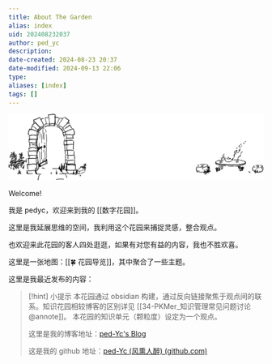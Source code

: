 ```yaml
---
title: About The Garden
alias: index
uid: 202408232037
author: ped_yc
description: 
date-created: 2024-08-23 20:37
date-modified: 2024-09-13 22:06
type: 
aliases: [index]
tags: []
---
```


![banner](./_resources/banner.svg)

Welcome!

我是 pedyc，欢迎来到我的 [[数字花园]]。

这里是我延展思维的空间，我利用这个花园来捕捉灵感，整合观点。

也欢迎来此花园的客人四处逛逛，如果有对您有益的内容，我也不胜欢喜。

这里是一张地图：[[🍀 花园导览]]，其中聚合了一些主题。

这里是我最近发布的内容：

> [!hint] 小提示
> 本花园通过 obsidian 构建，通过反向链接聚焦于观点间的联系。知识花园相较博客的区别详见 [[34-PKMer_知识管理常见问题讨论@annote]]。
> 本花园的知识单元（颗粒度）设定为一个观点。
>
>
> 这里是我的博客地址：[ped-Yc's Blog](https://blog.ped-yc.site/)
>
> 这是我的 github 地址：[ped-Yc (风熏人醉) (github.com)](https://github.com/ped-Yc)
